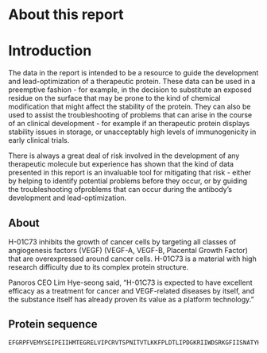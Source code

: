 # About this report

# Introduction

The data in the report is intended to be a resource to guide the development and lead-optimization of a therapeutic protein. These data can be used in a preemptive fashion - for example, in the decision to substitute an exposed residue on the surface that may be prone to the kind of chemical modification that might affect the stability of the protein. They can also be used to assist the troubleshooting of problems that can arise in the course of an clinical development - for example if an therapeutic protein displays stability issues in storage, or unacceptably high levels of immunogenicity in early clinical trials. 

There is always a great deal of risk involved in the development of any therapeutic molecule but experience has shown that the kind of data presented in this report is an invaluable tool for mitigating that risk - either by helping to identify potential problems before they occur, or by guiding the troubleshooting ofproblems that can occur during the antibody’s development and lead-optimization.

## About

H-01C73 inhibits the growth of cancer cells by targeting all classes of angiogenesis factors (VEGF) (VEGF-A, VEGF-B, Placental Growth Factor) that are overexpressed around cancer cells. H-01C73 is a material with high research difficulty due to its complex protein structure.


Panoros CEO Lim Hye-seong said, “H-01C73 is expected to have excellent efficacy as a treatment for cancer and VEGF-related diseases by itself, and the substance itself has already proven its value as a platform technology.”


## Protein sequence

```
EFGRPFVEMYSEIPEIIHMTEGRELVIPCRVTSPNITVTLKKFPLDTLIPDGKRIIWDSRKGFIISNATYKEIGLLTCEATVNGHLYKTNYLTHRQTNTIIDVQISTPSPVELCVGETLVLNCTATTPDNTRVQMTWSYPDEKNKNASVRRRIDQSNSHANIFYSVLTIDGMTNSDKGLYTCRVRSGPSFKSVNTSVHIYDCGSSGGSSGEPKSDATPTCPPCPAPELLGGPSVFLFPPKPKDTLMISRTPEVTCVVVDVSHEDPEVKFNWYVDGVEVHNAKTKPREEQYNSTYRVVSVLTVLHQDWLNGKEYKCKVSNKALPAPIEKTISKAKGQPREPQVYTLPPSRDELTKNQVSLTCLVKGFYPSDIAVEWESNGQPENNYKTTPPVLDSDGSFFLYSKLTVDKSRWQQGNVFSCSVMHEALHNHYTQKSLSLSPG
```